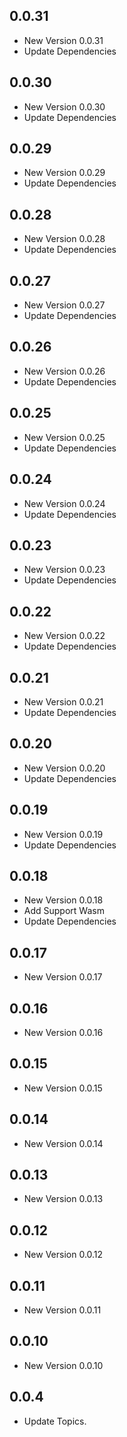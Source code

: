 ## 0.0.31

- New Version 0.0.31
- Update Dependencies
## 0.0.30

- New Version 0.0.30
- Update Dependencies
## 0.0.29

- New Version 0.0.29
- Update Dependencies
## 0.0.28

- New Version 0.0.28
- Update Dependencies
## 0.0.27

- New Version 0.0.27
- Update Dependencies
## 0.0.26

- New Version 0.0.26
- Update Dependencies
## 0.0.25

- New Version 0.0.25
- Update Dependencies
## 0.0.24

- New Version 0.0.24
- Update Dependencies
## 0.0.23

- New Version 0.0.23
- Update Dependencies
## 0.0.22

- New Version 0.0.22
- Update Dependencies
## 0.0.21

- New Version 0.0.21
- Update Dependencies
## 0.0.20

- New Version 0.0.20
- Update Dependencies
## 0.0.19

- New Version 0.0.19
- Update Dependencies
## 0.0.18

- New Version 0.0.18
- Add Support Wasm
- Update Dependencies
## 0.0.17

- New Version 0.0.17


## 0.0.16

- New Version 0.0.16


## 0.0.15

- New Version 0.0.15


## 0.0.14

- New Version 0.0.14


## 0.0.13

- New Version 0.0.13


## 0.0.12

- New Version 0.0.12


## 0.0.11

- New Version 0.0.11


## 0.0.10

- New Version 0.0.10


## 0.0.4

- Update Topics.
